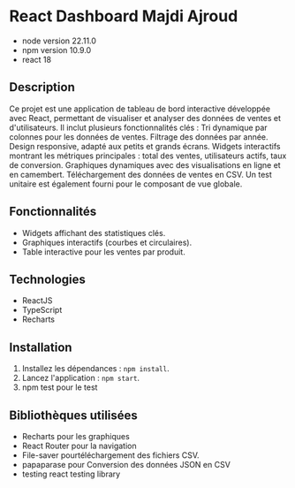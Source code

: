 # React Dashboard Majdi Ajroud

- node version 22.11.0
- npm version 10.9.0
- react 18
## Description
Ce projet est une application de tableau de bord interactive développée avec React, permettant de visualiser et analyser des données de ventes et d'utilisateurs.
Il inclut plusieurs fonctionnalités clés :
Tri dynamique par colonnes pour les données de ventes.
Filtrage des données par année.
Design responsive, adapté aux petits et grands écrans.
Widgets interactifs montrant les métriques principales : total des ventes, utilisateurs actifs, taux de conversion.
Graphiques dynamiques avec des visualisations en ligne et en camembert.
Téléchargement des données de ventes en CSV.
Un test unitaire est également fourni pour le composant de vue globale.
## Fonctionnalités
- Widgets affichant des statistiques clés.
- Graphiques interactifs (courbes et circulaires).
- Table interactive pour les ventes par produit.

## Technologies
- ReactJS
- TypeScript
- Recharts

## Installation

1. Installez les dépendances : `npm install`.
2. Lancez l'application : `npm start`.
3. npm test pour le test 

## Bibliothèques utilisées
- Recharts pour les graphiques
- React Router pour la navigation
- File-saver pourtéléchargement des fichiers CSV.
- papaparase pour Conversion des données JSON en CSV
- testing react testing library
